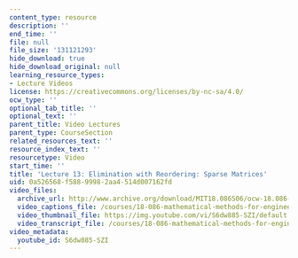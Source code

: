 ```yaml
---
content_type: resource
description: ''
end_time: ''
file: null
file_size: '131121293'
hide_download: true
hide_download_original: null
learning_resource_types:
- Lecture Videos
license: https://creativecommons.org/licenses/by-nc-sa/4.0/
ocw_type: ''
optional_tab_title: ''
optional_text: ''
parent_title: Video Lectures
parent_type: CourseSection
related_resources_text: ''
resource_index_text: ''
resourcetype: Video
start_time: ''
title: 'Lecture 13: Elimination with Reordering: Sparse Matrices'
uid: 0a526568-f588-9998-2aa4-514d007162fd
video_files:
  archive_url: http://www.archive.org/download/MIT18.086S06/ocw-18.086-08mar2006-220k.mp4
  video_captions_file: /courses/18-086-mathematical-methods-for-engineers-ii-spring-2006/92aebfac8b6e597faa560de9bbe74fb0_S6dw885-SZI.vtt
  video_thumbnail_file: https://img.youtube.com/vi/S6dw885-SZI/default.jpg
  video_transcript_file: /courses/18-086-mathematical-methods-for-engineers-ii-spring-2006/69bd7ff56dc6e958d9b22acefb4e43b9_S6dw885-SZI.pdf
video_metadata:
  youtube_id: S6dw885-SZI
---
```

